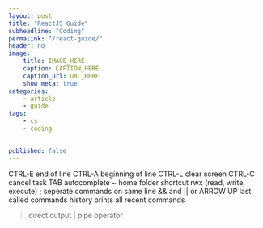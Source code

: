 ```yaml
---
layout: post
title: "ReactJS Guide"
subheadline: "Coding"
permalink: "/react-guide/"
header: no
image:
    title: IMAGE_HERE
    caption: CAPTION_HERE
    caption_url: URL_HERE
    show_meta: true
categories:
    - article
    - guide
tags:
    - cs
    - coding

    
published: false
---
```


CTRL-E end of line
CTRL-A beginning of line
CTRL-L clear screen
CTRL-C cancel task
TAB autocomplete
~ home folder shortcut
rwx (read, write, execute)
; seperate commands on same line
&& and
|| or
ARROW UP last called commands
history prints all recent commands
> direct output
| pipe operator


